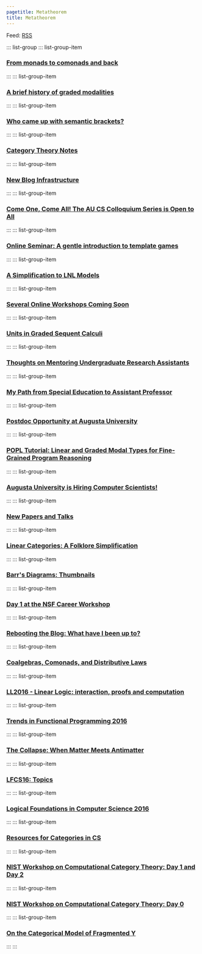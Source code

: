 ```yaml
---
pagetitle: Metatheorem
title: Metatheorem
---
```


Feed: [RSS](feed.xml)

::: list-group
::: list-group-item
### [From monads to comonads and back](/draft/Monads-From-Comonads.html)
:::
::: list-group-item
### [A brief history of graded modalities](/draft/Graded-History.html)
:::
::: list-group-item
### [Who came up with semantic brackets?](/draft/Semantic-Brackets.html)
:::
::: list-group-item
### [Category Theory Notes](/draft/CT-Notes.html)
:::
::: list-group-item
### [New Blog Infrastructure](/draft/2020-12-15-Blog-Infrastructure.html)
:::
::: list-group-item
### [Come One, Come All! The AU CS Colloquium Series is Open to All](/draft/2020-08-17-Colloquium.html)
:::
::: list-group-item
### [Online Seminar: A gentle introduction to template games](/draft/2020-04-10-A-gentle-introduction-to-template-games.html)
:::
::: list-group-item
### [A Simplification to LNL Models](/draft/2020-04-02-A-Simplification-to-LNL-Models.html)
:::
::: list-group-item
### [Several Online Workshops Coming Soon](/draft/2020-04-08-Worshop-CFPs.html)
:::
::: list-group-item
### [Units in Graded Sequent Calculi](/draft/2020-03-25-Units-in-Graded-Sequent-Calculus.html)
:::
::: list-group-item
### [Thoughts on Mentoring Undergraduate Research Assistants](/draft/2019-11-05-Mentoring-Panel.html)
:::
::: list-group-item
### [My Path from Special Education to Assistant Professor](/draft/2019-08-02-Do-I-Belong-Here.html)
:::
::: list-group-item
### [Postdoc Opportunity at Augusta University](/draft/2019-07-25-Postdoc-Ad.html)
:::
::: list-group-item
### [POPL Tutorial: Linear and Graded Modal Types for Fine-Grained Program Reasoning](/draft/2018-11-08-POPL-Tutorial.html)
:::
::: list-group-item
### [Augusta University is Hiring Computer Scientists!](/draft/2018-09-19-Faculty-Search.html)
:::
::: list-group-item
### [New Papers and Talks](/draft/2018-07-29-New-Papers-and-Talks.html)
:::
::: list-group-item
### [Linear Categories: A Folklore Simplification](/draft/2018-07-24-Linear-Categories-A-Folklore-Simplification.html)
:::
::: list-group-item
### [Barr\'s Diagrams: Thumbnails](/draft/2018-07-19-Barrxy-Thumbnails.html)
:::
::: list-group-item
### [Day 1 at the NSF Career Workshop](/draft/2018-03-08-CAREER-Workshop-Day1.html)
:::
::: list-group-item
### [Rebooting the Blog: What have I been up to?](/draft/2017-11-20-Reboot-Linear-Dependent-Types.html)
:::
::: list-group-item
### [Coalgebras, Comonads, and Distributive Laws](/draft/2016-11-19-Coalgebras-Comonads-Distributive-Laws.html)
:::
::: list-group-item
### [LL2016 - Linear Logic: interaction, proofs and computation](/draft/2016-11-12-LL2016.html)
:::
::: list-group-item
### [Trends in Functional Programming 2016](/draft/2016-06-12-TFP16.html)
:::
::: list-group-item
### [The Collapse: When Matter Meets Antimatter](/draft/2016-04-23-Matter-Meets-AntiMatter.html)
:::
::: list-group-item
### [LFCS16: Topics](/draft/2016-01-06-LFCS16-Topics.html)
:::
::: list-group-item
### [Logical Foundations in Computer Science 2016](/draft/2016-01-04-LFCS16.html)
:::
::: list-group-item
### [Resources for Categories in CS](/draft/2015-12-06-Resources-CT-CS.html)
:::
::: list-group-item
### [NIST Workshop on Computational Category Theory: Day 1 and Day 2](/draft/2015-09-30-NIST-Workshop-Day1.html)
:::
::: list-group-item
### [NIST Workshop on Computational Category Theory: Day 0](/draft/2015-09-28-NIST-Workshop-Day0.html)
:::
::: list-group-item
### [On the Categorical Model of Fragmented Y](/draft/2014-12-01-CT-Model-Frag-Y.html)
:::
:::
